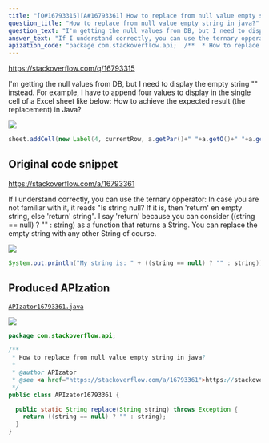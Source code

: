 ```yaml
---
title: "[Q#16793315][A#16793361] How to replace from null value empty string in java?"
question_title: "How to replace from null value empty string in java?"
question_text: "I'm getting the null values from DB, but I need to display the empty string \"\" instead. For example, I have to append four values to display in the single cell of a Excel sheet like below: How to achieve the expected result (the replacement) in Java?"
answer_text: "If I understand correctly, you can use the ternary opperator: In case you are not familiar with it, it reads \"Is string null? If it is, then 'return' en empty string, else 'return' string\". I say 'return' because you can consider ((string == null) ? \"\" : string) as a function that returns a String. You can replace the empty string with any other String of course."
apization_code: "package com.stackoverflow.api;  /**  * How to replace from null value empty string in java?  *  * @author APIzator  * @see <a href=\"https://stackoverflow.com/a/16793361\">https://stackoverflow.com/a/16793361</a>  */ public class APIzator16793361 {    public static String replace(String string) throws Exception {     return ((string == null) ? \"\" : string);   } }"
---
```


https://stackoverflow.com/q/16793315

I&#x27;m getting the null values from DB, but I need to display the empty string &quot;&quot; instead.
For example, I have to append four values to display in the single cell of a Excel sheet like below:
How to achieve the expected result (the replacement) in Java?


<div class="code-logo"><img src="/stackoverflow.png" /></div>

```java
sheet.addCell(new Label(4, currentRow, a.getPar()+" "+a.getO()+" "+a.getPar()));
```


## Original code snippet

https://stackoverflow.com/a/16793361

If I understand correctly, you can use the ternary opperator:
In case you are not familiar with it, it reads &quot;Is string null? If it is, then &#x27;return&#x27; en empty string, else &#x27;return&#x27; string&quot;. I say &#x27;return&#x27; because you can consider ((string == null) ? &quot;&quot; : string) as a function that returns a String.
You can replace the empty string with any other String of course.

<div class="code-logo"><img src="/stackoverflow.png" /></div>

```java
System.out.println("My string is: " + ((string == null) ? "" : string));
```

## Produced APIzation

[`APIzator16793361.java`](https://github.com/blind-papers/apization-temp-data/raw/main/search/APIzator16793361.java)

<div class="code-logo"><img src="/apizator.png" /></div>

```java
package com.stackoverflow.api;

/**
 * How to replace from null value empty string in java?
 *
 * @author APIzator
 * @see <a href="https://stackoverflow.com/a/16793361">https://stackoverflow.com/a/16793361</a>
 */
public class APIzator16793361 {

  public static String replace(String string) throws Exception {
    return ((string == null) ? "" : string);
  }
}

```